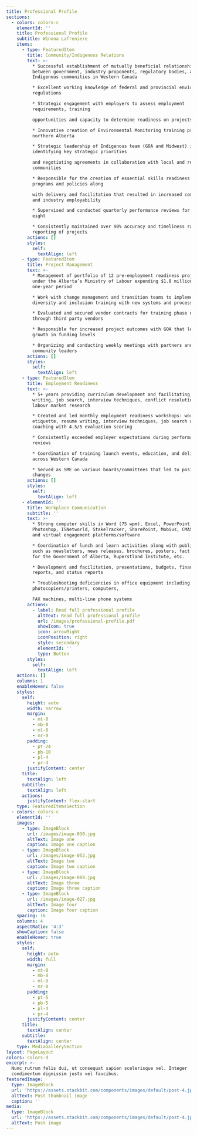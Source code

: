 ```yaml
---
title: Professional Profile
sections:
  - colors: colors-c
    elementId: ''
    title: Professional Profile
    subtitle: Winona Lafreniere
    items:
      - type: FeaturedItem
        title: Community/Indigenous Relations
        text: >-
          * Successful establishment of mutually beneficial relationships
          between government, industry proponents, regulatory bodies, and
          Indigenous communities in Western Canada

          * Excellent working knowledge of federal and provincial environmental
          regulations

          * Strategic engagement with employers to assess employment
          requirements, training

          opportunities and capacity to determine readiness on projects

          * Innovative creation of Environmental Monitoring training program in
          northern Alberta

          * Strategic leadership of Indigenous team (GOA and Midwest) in
          identifying key strategic priorities

          and negotiating agreements in collaboration with local and regional
          communities

          * Responsible for the creation of essential skills readiness training
          programs and policies along

          with delivery and facilitation that resulted in increased community
          and industry employability

          * Supervised and conducted quarterly performance reviews for a team of
          eight

          * Consistently maintained over 90% accuracy and timeliness rates in
          reporting of projects
        actions: []
        styles:
          self:
            textAlign: left
      - type: FeaturedItem
        title: Project Management
        text: >-
          * Management of portfolio of 12 pre-employment readiness projects
          under the Alberta’s Ministry of Labour expending $1.8 million over a
          one-year period

          * Work with change management and transition teams to implement
          diversity and inclusion training with new systems and processes

          * Evaluated and secured vendor contracts for training phase of project
          through third party vendors

          * Responsible for increased project outcomes with GOA that led to 30%
          growth in funding levels

          * Organizing and conducting weekly meetings with partners and other
          community leaders
        actions: []
        styles:
          self:
            textAlign: left
      - type: FeaturedItem
        title: Employment Readiness
        text: >-
          * 5+ years providing curriculum development and facilitating, resume
          writing, job search, interview techniques, conflict resolution and
          labour market research

          * Created and led monthly employment readiness workshops: workplace
          etiquette, resume writing, interview techniques, job search and
          coaching with 4.5/5 evaluation scoring

          * Consistently exceeded employer expectations during performance
          reviews

          * Coordination of training launch events, education, and delivery
          across Western Canada

          * Served as SME on various boards/committees that led to positive
          changes
        actions: []
        styles:
          self:
            textAlign: left
      - elementId: ''
        title: Workplace Communication
        subtitle: ''
        text: >-
          * Strong computer skills in Word (75 wpm), Excel, PowerPoint, Outlook,
          Photoshop, ISNetworld, StakeTracker, SharePoint, Mobius, CMAS, Keto,
          and virtual engagement platforms/software

          * Coordination of lunch and learn activities along with publications
          such as newsletters, news releases, brochures, posters, fact sheets
          for the Government of Alberta, Ruperstland Institute, etc.

          * Development and facilitation, presentations, budgets, financial
          reports, and status reports

          * Troubleshooting deficiencies in office equipment including
          photocopiers/printers, computers,

          FAX machines, multi-line phone systems
        actions:
          - label: Read full professional profile
            altText: Read full professional profile
            url: /images/professional-profile.pdf
            showIcon: true
            icon: arrowRight
            iconPosition: right
            style: secondary
            elementId: ''
            type: Button
        styles:
          self:
            textAlign: left
    actions: []
    columns: 1
    enableHover: false
    styles:
      self:
        height: auto
        width: narrow
        margin:
          - mt-0
          - mb-0
          - ml-0
          - mr-0
        padding:
          - pt-24
          - pb-10
          - pl-4
          - pr-4
        justifyContent: center
      title:
        textAlign: left
      subtitle:
        textAlign: left
      actions:
        justifyContent: flex-start
    type: FeaturedItemsSection
  - colors: colors-c
    elementId: ''
    images:
      - type: ImageBlock
        url: /images/image-030.jpg
        altText: Image one
        caption: Image one caption
      - type: ImageBlock
        url: /images/image-052.jpg
        altText: Image two
        caption: Image two caption
      - type: ImageBlock
        url: /images/image-009.jpg
        altText: Image three
        caption: Image three caption
      - type: ImageBlock
        url: /images/image-027.jpg
        altText: Image four
        caption: Image four caption
    spacing: 16
    columns: 4
    aspectRatio: '4:3'
    showCaption: false
    enableHover: true
    styles:
      self:
        height: auto
        width: full
        margin:
          - mt-0
          - mb-0
          - ml-0
          - mr-0
        padding:
          - pt-5
          - pb-5
          - pl-4
          - pr-4
        justifyContent: center
      title:
        textAlign: center
      subtitle:
        textAlign: center
    type: MediaGallerySection
layout: PageLayout
colors: colors-d
excerpt: >-
  Nunc rutrum felis dui, ut consequat sapien scelerisque vel. Integer
  condimentum dignissim justo vel faucibus.
featuredImage:
  type: ImageBlock
  url: 'https://assets.stackbit.com/components/images/default/post-4.jpeg'
  altText: Post thumbnail image
  caption: ''
media:
  type: ImageBlock
  url: 'https://assets.stackbit.com/components/images/default/post-4.jpeg'
  altText: Post image
---
```

